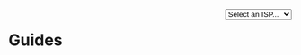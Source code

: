 <div style="float: right">
  <select isp autocomplete="off" class="md-button button-arrow"> 
    <option value="#">Select an ISP...</option>
    <option value="att">AT&T</option>
    <option value="bell-aliant">Bell Aliant</option>
    <option value="bell-canada">Bell Canada</option>
    <option value="bell-mts">Bell MTS</option>
    <option value="frontier">Frontier</option>
    <option value="orange-sa">Orange S.A.</option>
    <option value="telus">Telus</option>
    <option value="virgin-media">Virgin Media O2</option>
  </select>
</div>

# Guides
